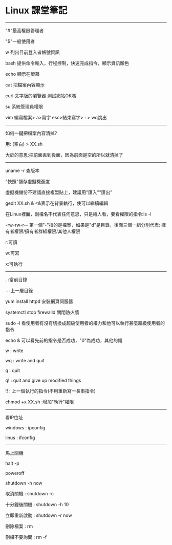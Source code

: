 # Linux 課堂筆記
-----------------------

"#"最高權限管理者

"$"一般使用者

w 列出目前登入者帳號資訊

bash 提供命令輸入，行程控制，快速完成指令，顯示資訊顏色

echo 顯示在螢幕

cat  把檔案內容顯示

curl 文字版的瀏覽器 測試網站OK嗎

su   系統管理員權限

vim 編寫檔案> a>寫字 esc>結束寫字> : > wq跳出

------------------------
如何一鍵把檔案內容清掉?

用: (空白) > XX.sh

大於的意思:把前面丟到後面，因為前面是空的所以就清掉了

-------------------------
uname -r 查版本

"快照"儲存虛擬機進度

虛擬機備份不建議直接複製貼上，建議用"匯入""匯出"

gedit XX.sh &  <&表示在背景執行，使可以繼續編輯

在Linux裡面，副檔名不代表任何意思，只是給人看，要看權限的指令:ls -l

-rw-rw-r-- 第一個"-"指的是檔案，如果是"d"是目錄，後面三個一組分別代表: 擁有者權限/擁有者群組權限/其他人權限

r:可讀

w:可寫

x:可執行

------------------------
. :當前目錄

.. :上一層目錄

yum install httpd 安裝網頁伺服器

systemctl stop firewalld 關閉防火牆

sudo -l 看使用者有沒有切換成超級使用者的權力和他可以執行甚麼超級使用者的指令

echo & 可以看先前的指令是否成功，"0"為成功，其他的錯

w : write

wq : write and quit

q : quit

q! : quit and give up modified things

!! : 上一個執行的指令(不用重新寫一長串指令)

chmod +x XX.sh :增加"執行"權限

-------------------------

看IP位址

windows : ipconfig

linus : ifconfig

-------------------------
馬上關機

halt -p

poweroff

shutdown -h now

取消關機 : shutdown -c

十分鐘後關機 : shutdown -h 10

立即重新啟動 : shutdown -r now

刪除檔案 : rm

刪檔不要詢問 : rm -f

